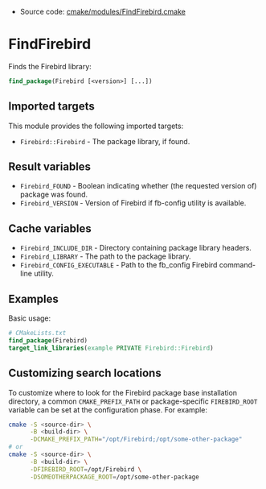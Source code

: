 <!-- This is auto-generated file. -->
* Source code: [cmake/modules/FindFirebird.cmake](https://github.com/petk/php-build-system/blob/master/cmake/cmake/modules/FindFirebird.cmake)

# FindFirebird

Finds the Firebird library:

```cmake
find_package(Firebird [<version>] [...])
```

## Imported targets

This module provides the following imported targets:

* `Firebird::Firebird` - The package library, if found.

## Result variables

* `Firebird_FOUND` - Boolean indicating whether (the requested version of)
  package was found.
* `Firebird_VERSION` - Version of Firebird if fb-config utility is available.

## Cache variables

* `Firebird_INCLUDE_DIR` - Directory containing package library headers.
* `Firebird_LIBRARY` - The path to the package library.
* `Firebird_CONFIG_EXECUTABLE` - Path to the fb_config Firebird command-line
  utility.

## Examples

Basic usage:

```cmake
# CMakeLists.txt
find_package(Firebird)
target_link_libraries(example PRIVATE Firebird::Firebird)
```

## Customizing search locations

To customize where to look for the Firebird package base
installation directory, a common `CMAKE_PREFIX_PATH` or
package-specific `FIREBIRD_ROOT` variable can be set at
the configuration phase. For example:

```sh
cmake -S <source-dir> \
      -B <build-dir> \
      -DCMAKE_PREFIX_PATH="/opt/Firebird;/opt/some-other-package"
# or
cmake -S <source-dir> \
      -B <build-dir> \
      -DFIREBIRD_ROOT=/opt/Firebird \
      -DSOMEOTHERPACKAGE_ROOT=/opt/some-other-package
```
